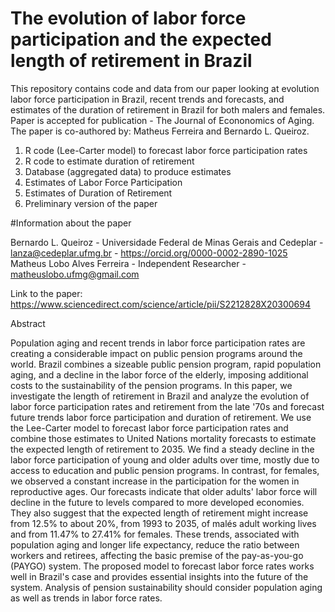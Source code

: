# The evolution of labor force participation and the expected length of retirement in Brazil

This repository contains code and data from our paper looking at evolution labor force participation in Brazil, recent trends and forecasts, and estimates of the duration of retirement in Brazil for both malers and females. Paper is accepted for publication - The Journal of Econonomics of Aging. The paper is co-authored by: Matheus Ferreira and Bernardo L. Queiroz. 

1) R code (Lee-Carter model) to forecast labor force participation rates
2) R code to estimate duration of retirement 
3) Database (aggregated data) to produce estimates
4) Estimates of Labor Force Participation
5) Estimates of Duration of Retirement
6) Preliminary version of the paper 

#Information about the paper

Bernardo L. Queiroz - Universidade Federal de Minas Gerais and Cedeplar - lanza@cedeplar.ufmg.br - https://orcid.org/0000-0002-2890-1025
Matheus Lobo Alves Ferreira - Independent Researcher - matheuslobo.ufmg@gmail.com 

Link to the paper: https://www.sciencedirect.com/science/article/pii/S2212828X20300694

Abstract 

Population aging and recent trends in labor force participation rates are creating a considerable impact on public pension programs around the world. Brazil combines a sizeable public pension program, rapid population aging, and a decline in the labor force of the elderly, imposing additional costs to the sustainability of the pension programs. In this paper, we investigate the length of retirement in Brazil and analyze the evolution of labor force participation rates and retirement from the late '70s and forecast future trends labor force participation and duration of retirement. We use the Lee-Carter model to forecast labor force participation rates and combine those estimates to United Nations mortality forecasts to estimate the expected length of retirement to 2035. We find a steady decline in the labor force participation of young and older adults over time, mostly due to access to education and public pension programs. In contrast, for females, we observed a constant increase in the participation for the women in reproductive ages. Our forecasts indicate that older adults' labor force will decline in the future to levels compared to more developed economies. They also suggest that the expected length of retirement might increase from 12.5% to about 20%, from 1993 to 2035, of malés adult working lives and from 11.47% to 27.41% for females. These trends, associated with population aging and longer life expectancy, reduce the ratio between workers and retirees, affecting the basic premise of the pay-as-you-go (PAYGO) system. The proposed model to forecast labor force rates works well in Brazil's case and provides essential insights into the future of the system. Analysis of pension sustainability should consider population aging as well as trends in labor force rates.

